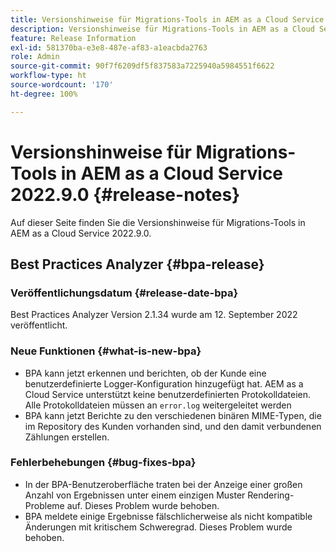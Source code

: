 ```yaml
---
title: Versionshinweise für Migrations-Tools in AEM as a Cloud Service 2022.9.0
description: Versionshinweise für Migrations-Tools in AEM as a Cloud Service 2022.9.0
feature: Release Information
exl-id: 581370ba-e3e8-487e-af83-a1eacbda2763
role: Admin
source-git-commit: 90f7f6209df5f837583a7225940a5984551f6622
workflow-type: ht
source-wordcount: '170'
ht-degree: 100%

---
```


# Versionshinweise für Migrations-Tools in AEM as a Cloud Service 2022.9.0 {#release-notes}

Auf dieser Seite finden Sie die Versionshinweise für Migrations-Tools in AEM as a Cloud Service 2022.9.0.

## Best Practices Analyzer {#bpa-release}

### Veröffentlichungsdatum {#release-date-bpa}

Best Practices Analyzer Version 2.1.34 wurde am 12. September 2022 veröffentlicht.

### Neue Funktionen {#what-is-new-bpa}

* BPA kann jetzt erkennen und berichten, ob der Kunde eine benutzerdefinierte Logger-Konfiguration hinzugefügt hat. AEM as a Cloud Service unterstützt keine benutzerdefinierten Protokolldateien. Alle Protokolldateien müssen an `error.log` weitergeleitet werden
* BPA kann jetzt Berichte zu den verschiedenen binären MIME-Typen, die im Repository des Kunden vorhanden sind, und den damit verbundenen Zählungen erstellen.

### Fehlerbehebungen {#bug-fixes-bpa}

* In der BPA-Benutzeroberfläche traten bei der Anzeige einer großen Anzahl von Ergebnissen unter einem einzigen Muster Rendering-Probleme auf. Dieses Problem wurde behoben.
* BPA meldete einige Ergebnisse fälschlicherweise als nicht kompatible Änderungen mit kritischem Schweregrad. Dieses Problem wurde behoben.
